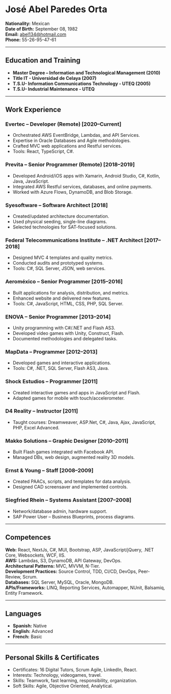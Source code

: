 
# José Abel Paredes Orta

**Nationality:** Mexican  
**Date of Birth:** September 08, 1982  
**Email:** abel134@hotmail.com  
**Phone:** 55-26-95-47-61  

---

## Education and Training
- **Master Degree – Information and Technological Management (2010)**  
- **Title IT - Universidad de Celaya (2007)**  
- **T.S.U- Information Communications Technology - UTEQ (2005)**  
- **T.S.U- Industrial Maintenance - UTEQ**  

---

## Work Experience

### Evertec – Developer (Remote) [2020–Current]  
- Orchestrated AWS EventBridge, Lambdas, and API Services.  
- Expertise in Oracle Databases and Agile methodologies.  
- Crafted MVC web applications and Restful services.  
- Tools: React, TypeScript, C#.  

### Previta – Senior Programmer (Remote) [2018–2019]  
- Developed Android/iOS apps with Xamarin, Android Studio, C#, Kotlin, Java, JavaScript.  
- Integrated AWS Restful services, databases, and online payments.  
- Worked with Azure Flows, DynamoDB, and Blob Storage.  

### Syesoftware – Software Architect [2018]  
- Created/updated architecture documentation.  
- Used physical seeding, single-line diagrams.  
- Selected technologies for SAT-focused solutions.  

### Federal Telecommunications Institute – .NET Architect [2017–2018]  
- Designed MVC 4 templates and quality metrics.  
- Conducted audits and prototyped systems.  
- Tools: C#, SQL Server, JSON, web services.  

### Aeroméxico – Senior Programmer [2015–2016]  
- Built applications for analysis, distribution, and metrics.  
- Enhanced website and delivered new features.  
- Tools: C#, JavaScript, HTML, CSS, PHP, SQL Server.  

### ENOVA – Senior Programmer [2013–2014]  
- Unity programming with C#/.NET and Flash AS3.  
- Developed video games with Unity, Construct, Flash.  
- Documented methodologies and delegated tasks.  

### MapData – Programmer [2012–2013]  
- Developed games and interactive applications.  
- Tools: C#, .NET, SQL Server, Flash AS3, Java.  

### Shock Estudios – Programmer [2011]  
- Created interactive games and apps in JavaScript and Flash.  
- Adapted games for mobile with touch/accelerometer.  

### D4 Reality – Instructor [2011]  
- Taught courses: Dreamweaver, ASP.Net, C#, Java, Ajax, JavaScript, PHP, Excel Advanced.  

### Makko Solutions – Graphic Designer [2010–2011]  
- Built Flash games integrated with Facebook API.  
- Managed DBs, web design, augmented reality 3D models.  

### Ernst & Young – Staff [2008–2009]  
- Created PAACs, scripts, and templates for data analysis.  
- Designed CAD screensaver and implemented controls.  

### Siegfried Rhein – Systems Assistant [2007–2008]  
- Network/database admin, hardware support.  
- SAP Power User – Business Blueprints, process diagrams.  

---

## Competences

**Web:** React, NextJs, C#, MUI, Bootstrap, ASP, JavaScript/jQuery, .NET Core, Websockets, WCF, IIS.  
**AWS:** Lambdas, S3, DynamoDB, API Gateway, DevOps.  
**Architectural Patterns:** MVC, MVVM, N-Tier.  
**Development Practices:** Source Control, TDD, CI/CD, DevOps, Peer-Review, Scrum.  
**Databases:** SQL Server, MySQL, Oracle, MongoDB.  
**APIs/Frameworks:** LINQ, Reporting Services, Automapper, NUnit, Balsamiq, Entity Framework.  

---

## Languages

- **Spanish:** Native  
- **English:** Advanced  
- **French:** Basic  

---

## Personal Skills & Certificates

- Certificates: 16 Digital Tutors, Scrum Agile, LinkedIn, React.  
- Interests: Technology, videogames, travel.  
- Skills: Teamwork, fast learning, responsibility, organization.  
- Soft Skills: Agile, Objective Oriented, Analytical.  
